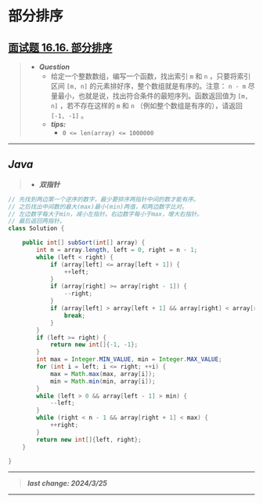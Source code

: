 # 部分排序

## [面试题 16.16. 部分排序](https://leetcode.cn/problems/sub-sort-lcci/)

> - ***Question***
>   - 给定一个整数数组，编写一个函数，找出索引 `m` 和 `n` ，只要将索引区间 `[m, n]` 的元素排好序，整个数组就是有序的。注意： `n - m` 尽量最小，也就是说，找出符合条件的最短序列。函数返回值为 `[m, n]` ，若不存在这样的 `m` 和 `n` （例如整个数组是有序的），请返回 `[-1, -1]` 。
>   - ***tips:***
>     - `0 <= len(array) <= 1000000`

---

## *Java*

> - ***双指针***

```java
// 先找到两边第一个逆序的数字，最少要排序两指针中间的数才能有序。
// 之后找出中间数的最大(max)最小(min)两值，和两边数字比对。
// 左边数字每大于min，减小左指针。右边数字每小于max，增大右指针。
// 最后返回两指针。
class Solution {

    public int[] subSort(int[] array) {
        int n = array.length, left = 0, right = n - 1;
        while (left < right) {
            if (array[left] <= array[left + 1]) {
                ++left;
            }
            if (array[right] >= array[right - 1]) {
                --right;
            }
            if (array[left] > array[left + 1] && array[right] < array[right - 1]) {
                break;
            }
        }
        if (left >= right) {
            return new int[]{-1, -1};
        }
        int max = Integer.MIN_VALUE, min = Integer.MAX_VALUE;
        for (int i = left; i <= right; ++i) {
            max = Math.max(max, array[i]);
            min = Math.min(min, array[i]);
        }
        while (left > 0 && array[left - 1] > min) {
            --left;
        }
        while (right < n - 1 && array[right + 1] < max) {
            ++right;
        }
        return new int[]{left, right};
    }

}
```

---

> ***last change: 2024/3/25***

---
